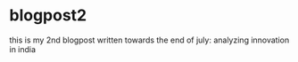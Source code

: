 # blogpost2
this is my 2nd blogpost written towards the end of july: analyzing innovation in india 
